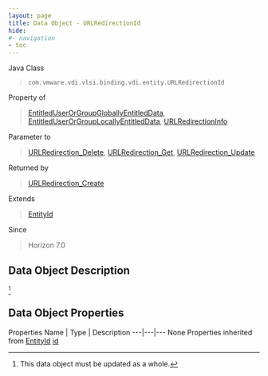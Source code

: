 ```yaml
---
layout: page
title: Data Object - URLRedirectionId
hide:
#- navigation
- toc
---
```








Java Class
> `com.vmware.vdi.vlsi.binding.vdi.entity.URLRedirectionId`

Property of
> [EntitledUserOrGroupGloballyEntitledData](vdi.users.EntitledUserOrGroup.GloballyEntitledData.md#field_detail), [EntitledUserOrGroupLocallyEntitledData](vdi.users.EntitledUserOrGroup.LocallyEntitledData.md#field_detail), [URLRedirectionInfo](vdi.infrastructure.URLRedirection.URLRedirectionInfo.md#field_detail)

Parameter to
> [URLRedirection_Delete](vdi.infrastructure.URLRedirection.md#delete), [URLRedirection_Get](vdi.infrastructure.URLRedirection.md#get), [URLRedirection_Update](vdi.infrastructure.URLRedirection.md#update)

Returned by
> [URLRedirection_Create](vdi.infrastructure.URLRedirection.md#create)

Extends
> [EntityId](vdi.EntityId.md)

Since
> Horizon 7.0


## Data Object Description
 [^167]



## Data Object Properties
Properties
Name |  Type |  Description
---|---|---
None
Properties inherited from [EntityId](vdi.EntityId.md)
[id](vdi.EntityId.md#id)


 


[^167]: This data object must be updated as a whole.